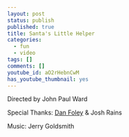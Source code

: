 ```yaml
---
layout: post
status: publish
published: true
title: Santa's Little Helper
categories:
  - fun
  - video
tags: []
comments: []
youtube_id: aO2rHebnCwM
has_youtube_thumbnail: yes
---
```


Directed by John Paul Ward

Special Thanks: [Dan Foley](http://dan-foley.com) &amp; Josh Rains

Music: Jerry Goldsmith
